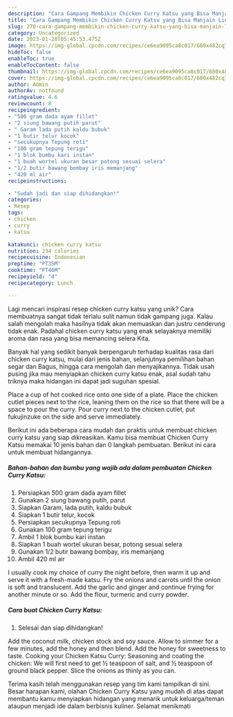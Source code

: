 ```yaml
---
description: "Cara Gampang Membikin Chicken Curry Katsu yang Bisa Manjain Lidah"
title: "Cara Gampang Membikin Chicken Curry Katsu yang Bisa Manjain Lidah"
slug: 270-cara-gampang-membikin-chicken-curry-katsu-yang-bisa-manjain-lidah
category: Uncategorized
date: 2023-01-28T05:45:53.475Z
image: https://img-global.cpcdn.com/recipes/ce6ea9095ca8c017/680x482cq70/chicken-curry-katsu-foto-resep-utama.jpg
hideToc: false
enableToc: true
enableTocContent: false
thumbnail: https://img-global.cpcdn.com/recipes/ce6ea9095ca8c017/680x482cq70/chicken-curry-katsu-foto-resep-utama.jpg
cover: https://img-global.cpcdn.com/recipes/ce6ea9095ca8c017/680x482cq70/chicken-curry-katsu-foto-resep-utama.jpg
author: Admin
authorAv: notfound
ratingvalue: 4.6
reviewcount: 8
recipeingredient:
- "500 gram dada ayam fillet"
- "2 siung bawang putih parut"
- " Garam lada putih kaldu bubuk"
- "1 butir telur kocok"
- "secukupnya Tepung roti"
- "100 gram tepung terigu"
- "1 blok bumbu kari instan"
- "1 buah wortel ukuran besar potong sesuai selera"
- "1/2 butir bawang bombay iris memanjang"
- "420 ml air"
recipeinstructions:

- "Sudah jadi dan siap dihidangkan!"
categories:
- Resep
tags:
- chicken
- curry
- katsu

katakunci: chicken curry katsu 
nutrition: 234 calories
recipecuisine: Indonesian
preptime: "PT35M"
cooktime: "PT46M"
recipeyield: "4"
recipecategory: Lunch

---
```





Lagi mencari inspirasi resep chicken curry katsu yang unik? Cara membuatnya sangat tidak terlalu sulit namun tidak gampang juga. Kalau salah mengolah maka hasilnya tidak akan memuaskan dan justru cenderung tidak enak. Padahal chicken curry katsu yang enak selayaknya memiliki aroma dan rasa yang bisa memancing selera Kita.





Banyak hal yang sedikit banyak berpengaruh terhadap kualitas rasa dari chicken curry katsu, mulai dari jenis bahan, selanjutnya pemilihan bahan segar dan Bagus, hingga cara mengolah dan menyajikannya. Tidak usah pusing jika mau menyiapkan chicken curry katsu enak,      asal sudah tahu triknya maka hidangan ini dapat jadi suguhan spesial.














Place a cup of hot cooked rice onto one side of a plate. Place the chicken cutlet pieces next to the rice, leaning them on the rice so that there will be a space to pour the curry. Pour curry next to the chicken cutlet, put fukujinzuke on the side and serve immediately.






Berikut ini ada beberapa cara mudah dan praktis untuk membuat chicken curry katsu yang siap dikreasikan. Kamu bisa membuat Chicken Curry Katsu memakai 10 jenis bahan dan 0 langkah pembuatan. Berikut ini cara untuk membuat hidangannya.

<!--inarticleads1-->

##### Bahan-bahan dan bumbu yang wajib ada dalam pembuatan Chicken Curry Katsu:

1. Persiapkan 500 gram dada ayam fillet
1. Gunakan 2 siung bawang putih, parut
1. Siapkan  Garam, lada putih, kaldu bubuk
1. Siapkan 1 butir telur, kocok
1. Persiapkan secukupnya Tepung roti
1. Gunakan 100 gram tepung terigu
1. Ambil 1 blok bumbu kari instan
1. Siapkan 1 buah wortel ukuran besar, potong sesuai selera
1. Gunakan 1/2 butir bawang bombay, iris memanjang
1. Ambil 420 ml air


I usually cook my choice of curry the night before, then warm it up and serve it with a fresh-made katsu. Fry the onions and carrots until the onion is soft and translucent. Add the garlic and ginger and continue frying for another minute or so. Add the flour, turmeric and curry powder. 

<!--inarticleads2-->

##### Cara buat Chicken Curry Katsu:


1. Selesai dan siap dihidangkan!

Add the coconut milk, chicken stock and soy sauce. Allow to simmer for a few minutes, add the honey and then blend. Add the honey for sweetness to taste. Cooking your Chicken Katsu Curry: Seasoning and coating the chicken: We will first need to get ½ teaspoon of salt, and ½ teaspoon of ground black pepper. Slice the onions as thinly as you can. 

Terima kasih telah menggunakan resep yang tim kami tampilkan di sini. Besar harapan kami, olahan Chicken Curry Katsu yang mudah di atas dapat membantu kamu menyiapkan hidangan yang menarik untuk keluarga/teman ataupun menjadi ide dalam berbisnis kuliner. Selamat menikmati
